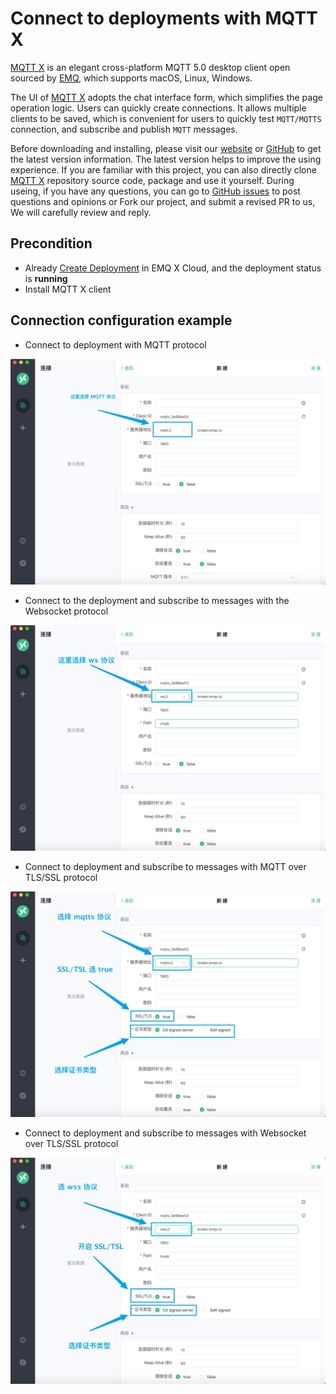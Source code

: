 # Connect to deployments with MQTT X

[MQTT X](https://mqttx.app/cn) is an elegant cross-platform MQTT 5.0 desktop client open sourced by [EMQ](http://emqx.io/cn), which supports macOS, Linux, Windows.

The UI of [MQTT X](https://mqttx.app/cn) adopts the chat interface form, which simplifies the page operation logic. Users can quickly create connections. It allows multiple clients to be saved, which is convenient for users to quickly test `MQTT/MQTTS` connection, and subscribe and publish `MQTT` messages.

Before downloading and installing, please visit our [website](https://mqttx.app/) or [GitHub](https://github.com/emqx/MQTTX) to get the latest version information. The latest version helps to improve the using experience. If you are familiar with this project, you can also directly clone [MQTT X](https://mqttx.app/)  repository source code, package and use it yourself. During useing, if you have any questions, you can go to [GitHub issues](https://github.com/emqx/MQTTX/issues) to post questions and opinions or Fork our project, and submit a revised PR to us, We will carefully review and reply.

## Precondition

* Already [Create Deployment](../deployments/create_deployment.md) in EMQ X Cloud, and the deployment status is **running**
* Install MQTT X client

## Connection configuration example

* Connect to deployment with MQTT protocol

![](_assets/mqttx_mqtt.png)

* Connect to the deployment and subscribe to messages with the Websocket protocol

![](_assets/mqttx_ws.png)

* Connect to deployment and subscribe to messages with MQTT over TLS/SSL protocol

![](_assets/mqttx_mqtts.png)

* Connect to deployment and subscribe to messages with Websocket over TLS/SSL protocol

![](_assets/mqttx_wss.png)

